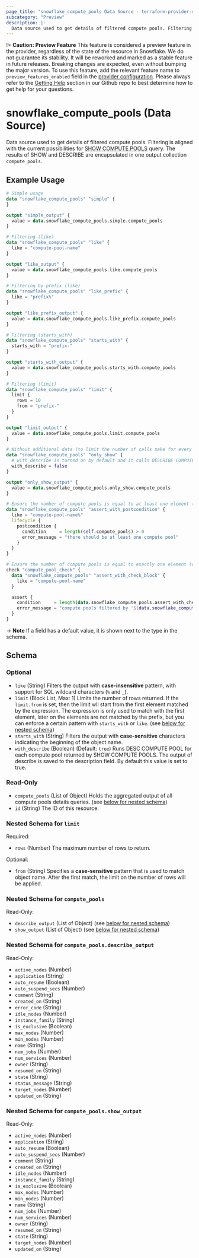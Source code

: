 ```yaml
---
page_title: "snowflake_compute_pools Data Source - terraform-provider-snowflake"
subcategory: "Preview"
description: |-
  Data source used to get details of filtered compute pools. Filtering is aligned with the current possibilities for SHOW COMPUTE POOLS https://docs.snowflake.com/en/sql-reference/sql/show-compute-pools query. The results of SHOW and DESCRIBE are encapsulated in one output collection compute_pools.
---
```


!> **Caution: Preview Feature** This feature is considered a preview feature in the provider, regardless of the state of the resource in Snowflake. We do not guarantee its stability. It will be reworked and marked as a stable feature in future releases. Breaking changes are expected, even without bumping the major version. To use this feature, add the relevant feature name to `preview_features_enabled` field in the [provider configuration](https://registry.terraform.io/providers/snowflakedb/snowflake/latest/docs#schema). Please always refer to the [Getting Help](https://github.com/snowflakedb/terraform-provider-snowflake?tab=readme-ov-file#getting-help) section in our Github repo to best determine how to get help for your questions.

# snowflake_compute_pools (Data Source)

Data source used to get details of filtered compute pools. Filtering is aligned with the current possibilities for [SHOW COMPUTE POOLS](https://docs.snowflake.com/en/sql-reference/sql/show-compute-pools) query. The results of SHOW and DESCRIBE are encapsulated in one output collection `compute_pools`.

## Example Usage

```terraform
# Simple usage
data "snowflake_compute_pools" "simple" {
}

output "simple_output" {
  value = data.snowflake_compute_pools.simple.compute_pools
}

# Filtering (like)
data "snowflake_compute_pools" "like" {
  like = "compute-pool-name"
}

output "like_output" {
  value = data.snowflake_compute_pools.like.compute_pools
}

# Filtering by prefix (like)
data "snowflake_compute_pools" "like_prefix" {
  like = "prefix%"
}

output "like_prefix_output" {
  value = data.snowflake_compute_pools.like_prefix.compute_pools
}

# Filtering (starts_with)
data "snowflake_compute_pools" "starts_with" {
  starts_with = "prefix-"
}

output "starts_with_output" {
  value = data.snowflake_compute_pools.starts_with.compute_pools
}

# Filtering (limit)
data "snowflake_compute_pools" "limit" {
  limit {
    rows = 10
    from = "prefix-"
  }
}

output "limit_output" {
  value = data.snowflake_compute_pools.limit.compute_pools
}

# Without additional data (to limit the number of calls make for every found compute pool)
data "snowflake_compute_pools" "only_show" {
  # with_describe is turned on by default and it calls DESCRIBE COMPUTE POOL for every compute pool found and attaches its output to compute_pools.*.describe_output field
  with_describe = false
}

output "only_show_output" {
  value = data.snowflake_compute_pools.only_show.compute_pools
}

# Ensure the number of compute pools is equal to at least one element (with the use of postcondition)
data "snowflake_compute_pools" "assert_with_postcondition" {
  like = "compute-pool-name%"
  lifecycle {
    postcondition {
      condition     = length(self.compute_pools) > 0
      error_message = "there should be at least one compute pool"
    }
  }
}

# Ensure the number of compute pools is equal to exactly one element (with the use of check block)
check "compute_pool_check" {
  data "snowflake_compute_pools" "assert_with_check_block" {
    like = "compute-pool-name"
  }

  assert {
    condition     = length(data.snowflake_compute_pools.assert_with_check_block.compute_pools) == 1
    error_message = "compute pools filtered by '${data.snowflake_compute_pools.assert_with_check_block.like}' returned ${length(data.snowflake_compute_pools.assert_with_check_block.compute_pools)} compute pools where one was expected"
  }
}
```

-> **Note** If a field has a default value, it is shown next to the type in the schema.

<!-- schema generated by tfplugindocs -->
## Schema

### Optional

- `like` (String) Filters the output with **case-insensitive** pattern, with support for SQL wildcard characters (`%` and `_`).
- `limit` (Block List, Max: 1) Limits the number of rows returned. If the `limit.from` is set, then the limit wll start from the first element matched by the expression. The expression is only used to match with the first element, later on the elements are not matched by the prefix, but you can enforce a certain pattern with `starts_with` or `like`. (see [below for nested schema](#nestedblock--limit))
- `starts_with` (String) Filters the output with **case-sensitive** characters indicating the beginning of the object name.
- `with_describe` (Boolean) (Default: `true`) Runs DESC COMPUTE POOL for each compute pool returned by SHOW COMPUTE POOLS. The output of describe is saved to the description field. By default this value is set to true.

### Read-Only

- `compute_pools` (List of Object) Holds the aggregated output of all compute pools details queries. (see [below for nested schema](#nestedatt--compute_pools))
- `id` (String) The ID of this resource.

<a id="nestedblock--limit"></a>
### Nested Schema for `limit`

Required:

- `rows` (Number) The maximum number of rows to return.

Optional:

- `from` (String) Specifies a **case-sensitive** pattern that is used to match object name. After the first match, the limit on the number of rows will be applied.


<a id="nestedatt--compute_pools"></a>
### Nested Schema for `compute_pools`

Read-Only:

- `describe_output` (List of Object) (see [below for nested schema](#nestedobjatt--compute_pools--describe_output))
- `show_output` (List of Object) (see [below for nested schema](#nestedobjatt--compute_pools--show_output))

<a id="nestedobjatt--compute_pools--describe_output"></a>
### Nested Schema for `compute_pools.describe_output`

Read-Only:

- `active_nodes` (Number)
- `application` (String)
- `auto_resume` (Boolean)
- `auto_suspend_secs` (Number)
- `comment` (String)
- `created_on` (String)
- `error_code` (String)
- `idle_nodes` (Number)
- `instance_family` (String)
- `is_exclusive` (Boolean)
- `max_nodes` (Number)
- `min_nodes` (Number)
- `name` (String)
- `num_jobs` (Number)
- `num_services` (Number)
- `owner` (String)
- `resumed_on` (String)
- `state` (String)
- `status_message` (String)
- `target_nodes` (Number)
- `updated_on` (String)


<a id="nestedobjatt--compute_pools--show_output"></a>
### Nested Schema for `compute_pools.show_output`

Read-Only:

- `active_nodes` (Number)
- `application` (String)
- `auto_resume` (Boolean)
- `auto_suspend_secs` (Number)
- `comment` (String)
- `created_on` (String)
- `idle_nodes` (Number)
- `instance_family` (String)
- `is_exclusive` (Boolean)
- `max_nodes` (Number)
- `min_nodes` (Number)
- `name` (String)
- `num_jobs` (Number)
- `num_services` (Number)
- `owner` (String)
- `resumed_on` (String)
- `state` (String)
- `target_nodes` (Number)
- `updated_on` (String)

